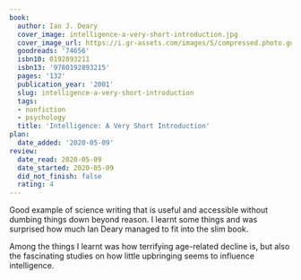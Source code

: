 ```yaml
---
book:
  author: Ian J. Deary
  cover_image: intelligence-a-very-short-introduction.jpg
  cover_image_url: https://i.gr-assets.com/images/S/compressed.photo.goodreads.com/books/1411930956l/74656._SX98_.jpg
  goodreads: '74656'
  isbn10: 0192893211
  isbn13: '9780192893215'
  pages: '132'
  publication_year: '2001'
  slug: intelligence-a-very-short-introduction
  tags:
  - nonfiction
  - psychology
  title: 'Intelligence: A Very Short Introduction'
plan:
  date_added: '2020-05-09'
review:
  date_read: 2020-05-09
  date_started: 2020-05-09
  did_not_finish: false
  rating: 4
---
```


Good example of science writing that is useful and accessible without dumbing things down beyond reason. I learnt some things and was surprised how much Ian Deary managed to fit into the slim book.

Among the things I learnt was how terrifying age-related decline is, but also the fascinating studies on how little upbringing seems to influence intelligence.
